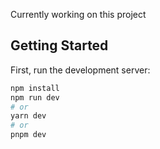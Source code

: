 Currently working on this project

## Getting Started

First, run the development server:

```bash
npm install 
npm run dev
# or
yarn dev
# or
pnpm dev
```

